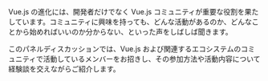 Vue.js の進化には、開発者だけでなく Vue.js コミュニティが重要な役割を果たしています。コミュニティに興味を持っても、どんな活動があるのか、どんなことから始めればいいのか分からない、といった声をしばしば聞きます。

このパネルディスカッションでは、Vue.js および関連するエコシステムのコミュニティで活動しているメンバーをお招きし、その参加方法や活動内容について経験談を交えながらご紹介します。
